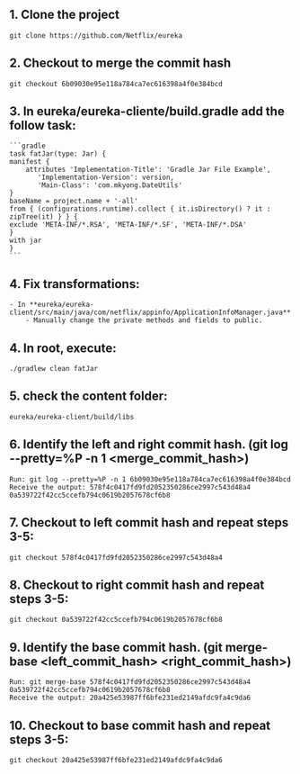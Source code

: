  ## 1. Clone the project 
    git clone https://github.com/Netflix/eureka

## 2. Checkout to merge the commit hash
    git checkout 6b09030e95e118a784ca7ec616398a4f0e384bcd

## 3. In **eureka/eureka-cliente/build.gradle** add the follow task:
    ```gradle
    task fatJar(type: Jar) {
    manifest {
        attributes 'Implementation-Title': 'Gradle Jar File Example',  
           'Implementation-Version': version,
           'Main-Class': 'com.mkyong.DateUtils'
    }
    baseName = project.name + '-all'
    from { (configurations.runtime).collect { it.isDirectory() ? it : zipTree(it) } } {
    exclude 'META-INF/*.RSA', 'META-INF/*.SF', 'META-INF/*.DSA'
    }
    with jar
    }
    ```

## 4. Fix transformations:
    - In **eureka/eureka-client/src/main/java/com/netflix/appinfo/ApplicationInfoManager.java**
        - Manually change the private methods and fields to public.

## 4. In root, execute:
    ./gradlew clean fatJar

## 5. check the content folder: 
    eureka/eureka-client/build/libs

## 6. Identify the left and right commit hash. (git log --pretty=%P -n 1 <merge_commit_hash>)
    Run: git log --pretty=%P -n 1 6b09030e95e118a784ca7ec616398a4f0e384bcd
    Receive the output: 578f4c0417fd9fd2052350286ce2997c543d48a4 0a539722f42cc5ccefb794c0619b2057678cf6b8

## 7. Checkout to left commit hash and repeat steps 3-5:
    git checkout 578f4c0417fd9fd2052350286ce2997c543d48a4

## 8. Checkout to right commit hash and repeat steps 3-5:
    git checkout 0a539722f42cc5ccefb794c0619b2057678cf6b8

## 9. Identify the base commit hash. (git merge-base <left_commit_hash> <right_commit_hash>)
    Run: git merge-base 578f4c0417fd9fd2052350286ce2997c543d48a4 0a539722f42cc5ccefb794c0619b2057678cf6b8
    Receive the output: 20a425e53987ff6bfe231ed2149afdc9fa4c9da6

## 10. Checkout to base commit hash and repeat steps 3-5:
    git checkout 20a425e53987ff6bfe231ed2149afdc9fa4c9da6


